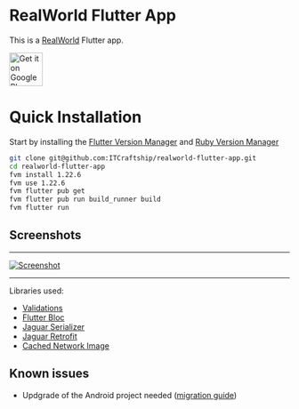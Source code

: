 # RealWorld Flutter App

This is a [RealWorld](https://github.com/gothinkster/realworld) Flutter app.

<p>
  <a href="https://play.google.com/store/apps/details?id=com.robberthalff.realworld_flutter">
    <img alt="Get it on Google Play" title="Google Play" src="https://raw.githubusercontent.com/rhalff/realworld-flutter-app/master/assets/google-play-badge.png" height="60" />
  </a>
</p>

# Quick Installation

Start by installing the [Flutter Version Manager](https://github.com/leoafarias/fvm) and [Ruby Version Manager](https://rvm.io/)

```bash
git clone git@github.com:ITCraftship/realworld-flutter-app.git
cd realworld-flutter-app
fvm install 1.22.6
fvm use 1.22.6
fvm flutter pub get
fvm flutter pub run build_runner build
fvm flutter run 
```

## Screenshots 

---

<p>
  <a target="_blank" rel="noopener noreferrer" href="https://raw.githubusercontent.com/rhalff/realworld-flutter-app/master/screenshot.png"><img src="https://raw.githubusercontent.com/rhalff/realworld-flutter-app/master/screenshot.png" alt="Screenshot" style="max-width:250px;"></a>
</p>

---

Libraries used:
* [Validations](https://github.com/dartlib/validations/tree/master/validations)
* [Flutter Bloc](https://github.com/felangel/bloc)
* [Jaguar Serializer](https://github.com/Jaguar-dart/jaguar_serializer)
* [Jaguar Retrofit](https://github.com/Jaguar-dart/client/tree/master/retrofit)
* [Cached Network Image](https://github.com/renefloor/flutter_cached_network_image)

## Known issues

* Updgrade of the Android project needed ([migration guide](https://github.com/flutter/flutter/wiki/Upgrading-pre-1.12-Android-projects))